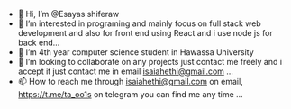 - 👋 Hi, I’m @Esayas shiferaw
- 👀 I’m interested in programing and mainly focus on full stack web development and also for front end using React and i use node js for back end...
- 🌱 I’m 4th year computer science student in Hawassa University
- 💞️ I’m looking to collaborate on any projects just contact me freely and i accept it just contact me in email isaiahethi@gmail.com ...
- 📫 How to reach me through isaiahethi@gmail.com on email, https://t.me/ta_oo1s on telegram you can find me any time ...

<!---
isaiahPro/isaiahPro is a ✨ special ✨ repository because its `README.md` (this file) appears on your GitHub profile.
You can click the Preview link to take a look at your changes.
--->

